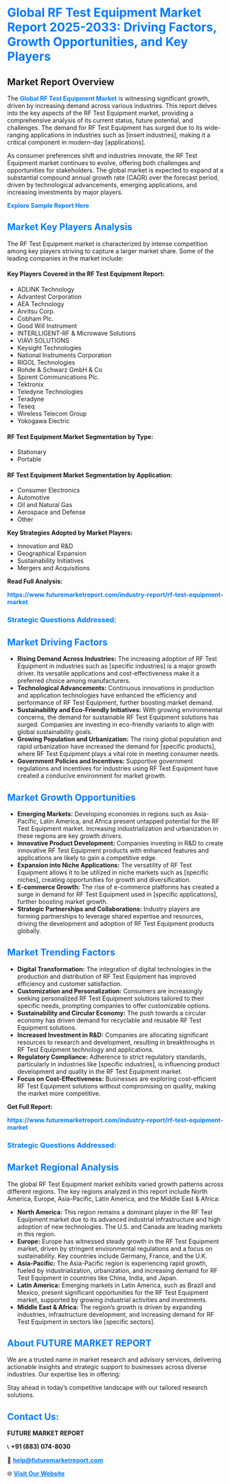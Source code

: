 <h1 style="color: #007BFF;">Global RF Test Equipment Market Report 2025-2033: Driving Factors, Growth Opportunities, and Key Players</h1>

<section id="overview">
<h2>Market Report Overview</h2>
<p>The <a href="https://www.futuremarketreport.com/industry-report/rf-test-equipment-market" style="color: #007BFF; text-decoration: none;"><strong>Global RF Test Equipment Market</strong></a> is witnessing significant growth, driven by increasing demand across various industries. This report delves into the key aspects of the RF Test Equipment market, providing a comprehensive analysis of its current status, future potential, and challenges. The demand for RF Test Equipment has surged due to its wide-ranging applications in industries such as [insert industries], making it a critical component in modern-day [applications].</p>
<p>As consumer preferences shift and industries innovate, the RF Test Equipment market continues to evolve, offering both challenges and opportunities for stakeholders. The global market is expected to expand at a substantial compound annual growth rate (CAGR) over the forecast period, driven by technological advancements, emerging applications, and increasing investments by major players.</p>
</section>

<section id="overview">
<p><a href="https://www.futuremarketreport.com/request-sample/reportId=88710" style="color: #007BFF; text-decoration: none;"><strong>Explore Sample Report Here</strong></a></p>
</section>

<section id="key-players">
<h2 style="color: #007BFF;">Market Key Players Analysis</h2>
<p>The RF Test Equipment market is characterized by intense competition among key players striving to capture a larger market share. Some of the leading companies in the market include:</p>
<h4>Key Players Covered in the RF Test Equipment Report:</h4>
<ul><li>ADLINK Technology</li><li>Advantest Corporation</li><li>AEA Technology</li><li>Anritsu Corp.</li><li>Cobham Plc.</li><li>Good Will Instrument</li><li>INTERLLIGENT-RF &amp; Microwave Solutions</li><li>VIAVI SOLUTIONS</li><li>Keysight Technologies</li><li>National Instruments Corporation</li><li>RIGOL Technologies</li><li>Rohde &amp; Schwarz GmbH &amp; Co</li><li>Spirent Communications Plc.</li><li>Tektronix</li><li>Teledyne Technologies</li><li>Teradyne</li><li>Teseq</li><li>Wireless Telecom Group</li><li>Yokogawa Electric</li></ul>
<h4>RF Test Equipment Market Segmentation by Type:</h4>
<ul><li>Stationary</li><li>Portable</li></ul>

<h4>RF Test Equipment Market Segmentation by Application:</h4>
<ul><li>Consumer Electronics</li><li>Automotive</li><li>Oil and Natural Gas</li><li>Aerospace and Defense</li><li>Other</li></ul>
<p><strong>Key Strategies Adopted by Market Players:</strong></p>
<ul>
<li>Innovation and R&D</li>
<li>Geographical Expansion</li>
<li>Sustainability Initiatives</li>
<li>Mergers and Acquisitions</li>
</ul>
</section>

<section>
<p><strong>Read Full Analysis: </strong></p><a href="https://www.futuremarketreport.com/industry-report/rf-test-equipment-market" style="color: #007BFF; text-decoration: none;"><strong>https://www.futuremarketreport.com/industry-report/rf-test-equipment-market</strong></a>
<h3 style="color: #007BFF;">Strategic Questions Addressed:</h3>
</section>

<section id="driving-factors">
<h2 style="color: #007BFF;">Market Driving Factors</h2>
<ul>
<li><strong>Rising Demand Across Industries:</strong> The increasing adoption of RF Test Equipment in industries such as [specific industries] is a major growth driver. Its versatile applications and cost-effectiveness make it a preferred choice among manufacturers.</li>
<li><strong>Technological Advancements:</strong> Continuous innovations in production and application technologies have enhanced the efficiency and performance of RF Test Equipment, further boosting market demand.</li>
<li><strong>Sustainability and Eco-Friendly Initiatives:</strong> With growing environmental concerns, the demand for sustainable RF Test Equipment solutions has surged. Companies are investing in eco-friendly variants to align with global sustainability goals.</li>
<li><strong>Growing Population and Urbanization:</strong> The rising global population and rapid urbanization have increased the demand for [specific products], where RF Test Equipment plays a vital role in meeting consumer needs.</li>
<li><strong>Government Policies and Incentives:</strong> Supportive government regulations and incentives for industries using RF Test Equipment have created a conducive environment for market growth.</li>
</ul>
</section>

<section id="growth-opportunities">
<h2 style="color: #007BFF;">Market Growth Opportunities</h2>
<ul>
<li><strong>Emerging Markets:</strong> Developing economies in regions such as Asia-Pacific, Latin America, and Africa present untapped potential for the RF Test Equipment market. Increasing industrialization and urbanization in these regions are key growth drivers.</li>
<li><strong>Innovative Product Development:</strong> Companies investing in R&D to create innovative RF Test Equipment products with enhanced features and applications are likely to gain a competitive edge.</li>
<li><strong>Expansion into Niche Applications:</strong> The versatility of RF Test Equipment allows it to be utilized in niche markets such as [specific niches], creating opportunities for growth and diversification.</li>
<li><strong>E-commerce Growth:</strong> The rise of e-commerce platforms has created a surge in demand for RF Test Equipment used in [specific applications], further boosting market growth.</li>
<li><strong>Strategic Partnerships and Collaborations:</strong> Industry players are forming partnerships to leverage shared expertise and resources, driving the development and adoption of RF Test Equipment products globally.</li>
</ul>
</section>

<section id="trending-factors">
<h2 style="color: #007BFF;">Market Trending Factors</h2>
<ul>
<li><strong>Digital Transformation:</strong> The integration of digital technologies in the production and distribution of RF Test Equipment has improved efficiency and customer satisfaction.</li>
<li><strong>Customization and Personalization:</strong> Consumers are increasingly seeking personalized RF Test Equipment solutions tailored to their specific needs, prompting companies to offer customizable options.</li>
<li><strong>Sustainability and Circular Economy:</strong> The push towards a circular economy has driven demand for recyclable and reusable RF Test Equipment solutions.</li>
<li><strong>Increased Investment in R&D:</strong> Companies are allocating significant resources to research and development, resulting in breakthroughs in RF Test Equipment technology and applications.</li>
<li><strong>Regulatory Compliance:</strong> Adherence to strict regulatory standards, particularly in industries like [specific industries], is influencing product development and quality in the RF Test Equipment market.</li>
<li><strong>Focus on Cost-Effectiveness:</strong> Businesses are exploring cost-efficient RF Test Equipment solutions without compromising on quality, making the market more competitive.</li>
</ul>
</section>

<section>
<p><strong>Get Full Report: </strong></p><a href="https://www.futuremarketreport.com/industry-report/rf-test-equipment-market" style="color: #007BFF; text-decoration: none;"><strong>https://www.futuremarketreport.com/industry-report/rf-test-equipment-market</strong></a>
<h3 style="color: #007BFF;">Strategic Questions Addressed:</h3>
</section>


<section id="regional-analysis">
<h2 style="color: #007BFF;">Market Regional Analysis</h2>
<p>The global RF Test Equipment market exhibits varied growth patterns across different regions. The key regions analyzed in this report include North America, Europe, Asia-Pacific, Latin America, and the Middle East & Africa:</p>
<ul>
<li><strong>North America:</strong> This region remains a dominant player in the RF Test Equipment market due to its advanced industrial infrastructure and high adoption of new technologies. The U.S. and Canada are leading markets in this region.</li>
<li><strong>Europe:</strong> Europe has witnessed steady growth in the RF Test Equipment market, driven by stringent environmental regulations and a focus on sustainability. Key countries include Germany, France, and the U.K.</li>
<li><strong>Asia-Pacific:</strong> The Asia-Pacific region is experiencing rapid growth, fueled by industrialization, urbanization, and increasing demand for RF Test Equipment in countries like China, India, and Japan.</li>
<li><strong>Latin America:</strong> Emerging markets in Latin America, such as Brazil and Mexico, present significant opportunities for the RF Test Equipment market, supported by growing industrial activities and investments.</li>
<li><strong>Middle East & Africa:</strong> The region’s growth is driven by expanding industries, infrastructure development, and increasing demand for RF Test Equipment in sectors like [specific sectors].</li>
</ul>
</section>

<footer>
<h2 style="color: #007BFF;">About FUTURE MARKET REPORT</h2>
<p>We are a trusted name in market research and advisory services, delivering actionable insights and strategic support to businesses across diverse industries. Our expertise lies in offering:</p>

<p>Stay ahead in today’s competitive landscape with our tailored research solutions.</p>

<h2 style="color: #007BFF;">Contact Us:</h2>
<p><strong>FUTURE MARKET REPORT</strong></p>
<p>📞 <strong>+91 (883) 074-8030</strong></p>
<p>📧 <strong><a href="mailto:help@futuremarketreport.com" style="color: #007BFF;">help@futuremarketreport.com</a></strong></p>
<p>🌐 <strong><a href="https://www.futuremarketreport.com/" style="color: #007BFF;">Visit Our Website</a></strong></p>
</footer>